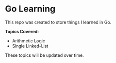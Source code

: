 # Go Learning

This repo was created to store things I learned in Go.

**Topics Covered:**
* Arithmetic Logic
* Single Linked-List


These topics will be updated over time.
